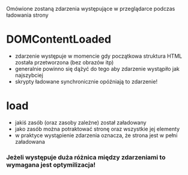 Omówione zostaną zdarzenia występujące w przeglądarce podczas ładowania strony

# DOMContentLoaded

- zdarzenie występuje w momencie gdy początkowa struktura HTML została przetworzona (bez obrazów itp)
- generalnie powinno się dążyć do tego aby zdarzenie wystąpiło jak najszybciej
- skrypty ładowane synchronicznie opóźniają to zdarzenie!

# load

- jakiś zasób (oraz zasoby zależne) został załadowany
- jako zasób można potraktować stronę oraz wszystkie jej elementy
- w praktyce wystąpienie zdarzenia oznacza, że strona jest w pełni załadowana 
 

### Jeżeli występuje duża różnica między zdarzeniami to wymagana jest optymilizacja!